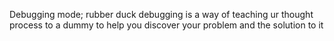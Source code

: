 Debugging mode; rubber duck debugging is a way of teaching ur thought process to a dummy to help you discover your problem and the solution to it

